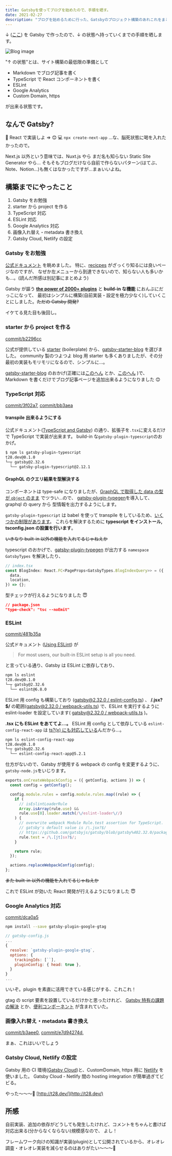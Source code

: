 ```yaml
---
title: Gatsbyを使ってブログを始めたので、手順を晒す。
date: 2021-02-27
description: "ブログを始めるために行った、Gatsbyのプロジェクト構築のあれこれをまとめました。"
---
```


↓ ([ここ](/)) を Gatsby で作ったので、↓ の状態へ持っていくまでの手順を晒します。

![Blog image](./blog-image.jpg)

"↑ の状態"とは、サイト構築の最低限の準備として

- Markdown でブログ記事を書く
- TypeScript で React コンポーネントを書く
- ESLint
- Google Analytics
- Custom Domain, https

が出来る状態です。

## なんで Gatsby?

🤔 React で実装しよ => 😊 💻 `npx create-next-app` ...な、脳死状態に喝を入れたかったので。

Next.js 以外という意味では、Nuxt.js やら まだ名も知らない Static Site Generator やら...
そもそもブログだけなら自前で作らないパターン(はてぶ、Note、Notion...)も無くはなかったですが...まぁいいよね。

## 構築までにやったこと

1. Gatsby をお勉強
1. starter から project を作る
1. TypeScript 対応
1. ESLint 対応
1. Google Analytics 対応
1. 画像入れ替え・metadata 書き換え
1. Gatsby Cloud, Netlify の設定

### Gatsby をお勉強

[公式ドキュメント](https://www.gatsbyjs.com/docs/) を眺めました。
特に、[recicpes](https://www.gatsbyjs.com/docs/recipes/) がざっくり知るには良いページなのですが、
なぜか左メニューから到達できないので、知らない人も多いかも...。(読んだ所感は別記事にまとめよう)

Gatsby が謳う **[the power of 2000+ plugins](https://www.gatsbyjs.com)** と **build-in な機能** におんぶにだっこになって、
最初はシンプルに構築(自前実装・設定を極力少なく)していくことにしました。~~ただの Gatsby 開発?~~

イケてる見た目も後回し。

### starter から project を作る

[commit/b2296cc](https://github.com/TatsuyaYamamoto/t28.dev/commit/b2296cc0af8e8470259bdcea5b82e74a7d0d7f8f)

公式が提供している [starter](https://www.gatsbyjs.com/starters/) (boilerplate) から、[gatsby-starter-blog](https://www.gatsbyjs.com/starters/gatsbyjs/gatsby-starter-blog) を選びました。
community 製のつよつよ blog 用 starter も多くありましたが、その分最初の実装もモリモリになるので、シンプルに...。

[gatsby-starter-blog](https://www.gatsbyjs.com/starters/gatsbyjs/gatsby-starter-blog) のおかげ(正確には[このへん](https://github.com/TatsuyaYamamoto/t28.dev/commit/b2296cc0af8e8470259bdcea5b82e74a7d0d7f8f#diff-b5e305780d9d473da97c61beab8bc36e5e8871b360942e4686c9b20d8c5d4cfa) とか、[このへん](https://github.com/TatsuyaYamamoto/t28.dev/commit/b2296cc0af8e8470259bdcea5b82e74a7d0d7f8f#diff-b5e305780d9d473da97c61beab8bc36e5e8871b360942e4686c9b20d8c5d4cfaR15-R50) )で、
Markdown を書くだけでブログ記事ページを追加出来るようになりました 😊

### TypeScript 対応

[commit/3f02a7](https://github.com/TatsuyaYamamoto/t28.dev/commit/3f02a7af9404768a84744d49b16906fbd638c42c), [commit/bb3aea](https://github.com/TatsuyaYamamoto/t28.dev/commit/bb3aead6853bdb36c914cfe14497f5d43c2d5835)

#### transpile 出来るようにする

公式ドキュメント([TypeScript and Gatsby](https://www.gatsbyjs.com/docs/how-to/custom-configuration/typescript/)) の通り、拡張子を`.tsx`に変えるだけで TypeScript で実装が出来ます。
build-in な`gatsby-plugin-typescript`のおかげ。

```bash
$ npm ls gatsby-plugin-typescript
t28.dev@0.1.0
└─┬ gatsby@2.32.6
  └── gatsby-plugin-typescript@2.12.1
```

#### GraphQL のクエリ結果を型解決する

コンポーネントは type-safe になりましたが、[GraphQL で取得した data の型が `object` のまま](https://github.com/gatsbyjs/gatsby/blob/gatsby%402.32.0/packages/gatsby/index.d.ts#L66) でツラい...ので、
[gatsby-plugin-typegen](https://www.gatsbyjs.com/plugins/gatsby-plugin-typegen/)を導入して、graphql の query から 型情報を出力するようにします。

`gatsby-plugin-typescript` は babel を使って transpile をしているため、[いくつかの制限があります](https://github.com/gatsbyjs/gatsby/blob/master/packages/gatsby-plugin-typescript/README.md#caveats)。
これらを解決するために **typescript をインストール, tsconfig.json の設置を行います**。

~~いきなり built-in 以外の機能を入れてるじゃねえか~~

typescript のおかげで、[gatsby-plugin-typegen](https://www.gatsbyjs.com/plugins/gatsby-plugin-typegen/) が出力する `namespace GatsbyTypes` を解決したり、

```js
// index.tsx
const BlogIndex: React.FC<PageProps<GatsbyTypes.BlogIndexQuery>> = ({
  data,
  location,
}) => {};
```

型チェックが行えるようになりました 😇

```json
// package.json
"type-check": "tsc --noEmit"
```

### ESLint

[commit/481b35a](https://github.com/TatsuyaYamamoto/t28.dev/commit/481b35a2bfc5e11f3340fec46230dea459d86e1a)

公式ドキュメント ([Using ESLint](https://www.gatsbyjs.com/docs/how-to/custom-configuration/eslint/)) が

> For most users, our built-in ESLint setup is all you need.

と言っている通り、Gatsby は ESLint に依存しており、

```bash
npm ls eslint
t28.dev@0.1.0
└─┬ gatsby@2.32.6
  └── eslint@6.8.0
```

ESLint 用 config も構築しており ([gatsby@2.32.0 / eslint-config.ts](https://github.com/gatsbyjs/gatsby/blob/gatsby%402.32.0/packages/gatsby/src/utils/eslint-config.ts)) 、
**/\.jsx?$/** の範囲([gatsby@2.32.0 / webpack-utils.ts](https://github.com/gatsbyjs/gatsby/blob/gatsby%402.32.0/packages/gatsby/src/utils/webpack-utils.ts#L488-L497)) で、ESLint を実行するように eslint-loader を設定しています( [gatsby@2.32.0 / webpack-utils.ts](https://github.com/gatsbyjs/gatsby/blob/gatsby%402.32.0/packages/gatsby/src/utils/webpack-utils.ts) )。

**.tsx にも ESLint をあててよ...。** ESLint 用 config として依存している `eslint-config-react-app` は [ts?(x) にも対応している](https://github.com/facebook/create-react-app/blob/eslint-config-react-app%405.2.1/packages/eslint-config-react-app/index.js#L57)んだから...。

```bash
npm ls eslint-config-react-app
t28.dev@0.1.0
└─┬ gatsby@2.32.6
  └── eslint-config-react-app@5.2.1
```

仕方がないので、Gatsby が使用する webpack の config を変更するように、`gatsby-node.js`をいじります。

```js
exports.onCreateWebpackConfig = ({ getConfig, actions }) => {
  const config = getConfig();

  config.module.rules = config.module.rules.map((rule) => {
    if (
      // isEslintLoaderRule
      Array.isArray(rule.use) &&
      rule.use[0].loader.match(/\/eslint-loader\//)
    ) {
      // overwrite webpack Module Rule.test assertion for TypeScript.
      // gatsby's default value is /\.jsx?$/
      // https://github.com/gatsbyjs/gatsby/blob/gatsby%402.32.0/packages/gatsby/src/utils/webpack-utils.ts#L491
      rule.test = /\.[jt]sx?$/;
    }

    return rule;
  });

  actions.replaceWebpackConfig(config);
};
```

~~また built-in 以外の機能を入れてるじゃねえか~~

これで ESLint が効いた React 開発が行えるようになりました 😇

### Google Analytics 対応

[commit/dca0a5](https://github.com/TatsuyaYamamoto/t28.dev/commit/dca0a5441b040cdab1286764f2df6b99d6eb5776)

```bash
npm install --save gatsby-plugin-google-gtag
```

```js
// gatsby-config.js
...
{
  resolve: `gatsby-plugin-google-gtag`,
  options: {
    trackingIds: [``],
    pluginConfig: { head: true },
  }
}
...
```

いいぞ。plugin を素直に活用できている感じがする、これこれ！

gtag の script 要素を設置しているだけかと思ったけれど、 [Gatsby 特有の課題の解決](https://github.com/gatsbyjs/gatsby/blob/gatsby%402.32.0/packages/gatsby-plugin-google-gtag/src/gatsby-browser.js#L13) とか、[便利コンポーネント](https://github.com/gatsbyjs/gatsby/blob/gatsby%402.32.0/packages/gatsby-plugin-google-gtag/src/index.js#L4) が含まれていた。

### 画像入れ替え・metadata 書き換え

[commit/b3aee0](https://github.com/TatsuyaYamamoto/t28.dev/commit/b3aee0e1994cad7758929dea3dffca101c9a6969), [commit/e7d94274d](https://github.com/TatsuyaYamamoto/t28.dev/commit/e7d94274dbae41d20fcb50d1e025a6b9ac93d73a), []()

まぁ、これはいいでしょう

### Gatsby Cloud, Netlify の設定

Gatsby 用の CI 環境([Gatsby Cloud](https://www.gatsbyjs.com/cloud/))と、CustomDomain, https 用に [Netlify](https://www.netlify.com/) を使いました。 Gatsby Cloud - Netlify 間の hosting integration が簡単過ぎてビビる。

やった〜〜〜💪
[http://t28.dev/](http://t28.dev/)

## 所感

自前実装、追加の依存がどうしても発生したけれど、コメントをちゃんと書けば対応出来る(分からなくならない)規模感なので、 よし！

フレームワーク向けの知識が実装(plugin)として公開されているから、オレオレ調査・オレオレ実装を減らせるのはありがたい〜〜〜🙏
